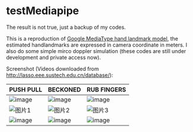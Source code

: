 # testMediapipe

The result is not true, just a backup of my codes.

This is a reproduction of [Google MediaType hand landmark model](https://google.github.io/mediapipe/solutions/hands.html), the estimated handlandmarks are expressed in camera coordinate in meters. I also do some simple mirco doppler simulation (these codes are still under development and private access now).

Screenshot (Videos downloaded from http://lasso.eee.sustech.edu.cn/database/):

|PUSH PULL  |BECKONED   |RUB FINGERS   |
|---|---|---|
|![image](https://user-images.githubusercontent.com/66763689/226080794-d23f68e4-64cb-4cd5-ae9a-9e43bf2cee6b.png)|![image](https://user-images.githubusercontent.com/66763689/226080796-27ce62f4-635b-4723-bc3e-a06cb29044bb.png)|![image](https://user-images.githubusercontent.com/66763689/226080803-1e7f763d-e279-4796-b9fd-623384f7abe9.png)|
|![图片1](https://user-images.githubusercontent.com/66763689/226081148-1509d0cb-0667-451a-b8a5-fd205507949b.gif)   |![图片2](https://user-images.githubusercontent.com/66763689/226081161-9b4171b6-a936-4c4b-b510-016d4cb4513c.gif)|![图片3](https://user-images.githubusercontent.com/66763689/226081176-0befb004-d1d9-4147-99ea-2e8dc7db2424.gif)|
|![image](https://user-images.githubusercontent.com/66763689/226081205-0b75683c-d851-4e12-a063-bca84dd3f0b7.png)|![image](https://user-images.githubusercontent.com/66763689/226081215-7078fbea-3689-406d-a67d-5a478b056dce.png)|![image](https://user-images.githubusercontent.com/66763689/226081234-c55458cb-a69c-43ae-b718-63b51f07f3b6.png)|








